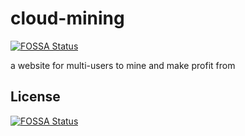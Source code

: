 # cloud-mining
[![FOSSA Status](https://app.fossa.com/api/projects/git%2Bgithub.com%2FDAILY622%2Fcloud-mining.svg?type=shield)](https://app.fossa.com/projects/git%2Bgithub.com%2FDAILY622%2Fcloud-mining?ref=badge_shield)

a website for multi-users to mine and make profit from


## License
[![FOSSA Status](https://app.fossa.com/api/projects/git%2Bgithub.com%2FDAILY622%2Fcloud-mining.svg?type=large)](https://app.fossa.com/projects/git%2Bgithub.com%2FDAILY622%2Fcloud-mining?ref=badge_large)